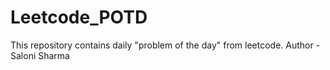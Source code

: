 # Leetcode_POTD
This repository contains daily "problem of the day" from leetcode.
Author - Saloni Sharma 
